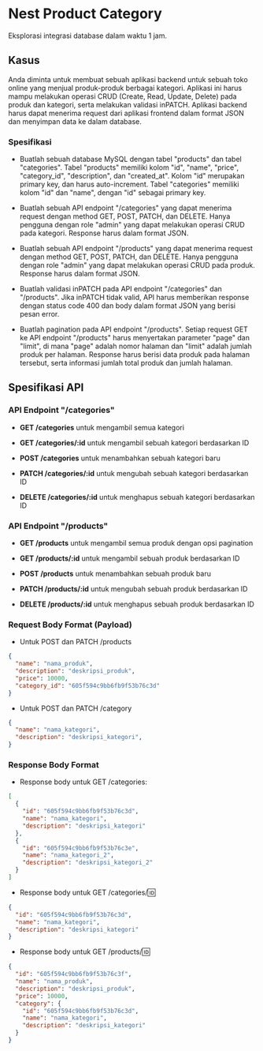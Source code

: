 
# Nest Product Category

Eksplorasi integrasi database dalam waktu 1 jam.


## Kasus

Anda diminta untuk membuat sebuah aplikasi backend untuk sebuah toko online yang menjual produk-produk berbagai kategori. Aplikasi ini harus mampu melakukan operasi CRUD (Create, Read, Update, Delete) pada produk dan kategori, serta melakukan validasi inPATCH. Aplikasi backend harus dapat menerima request dari aplikasi frontend dalam format JSON dan menyimpan data ke dalam database.


### Spesifikasi

- Buatlah sebuah database MySQL dengan tabel "products" dan tabel "categories". Tabel "products" memiliki kolom "id", "name", "price", "category_id", "description", dan "created_at". Kolom "id" merupakan primary key, dan harus auto-increment. Tabel "categories" memiliki kolom "id" dan "name", dengan "id" sebagai primary key.

- Buatlah sebuah API endpoint "/categories" yang dapat menerima request dengan method GET, POST, PATCH, dan DELETE. Hanya pengguna dengan role "admin" yang dapat melakukan operasi CRUD pada kategori. Response harus dalam format JSON.

- Buatlah sebuah API endpoint "/products" yang dapat menerima request dengan method GET, POST, PATCH, dan DELETE. Hanya pengguna dengan role "admin" yang dapat melakukan operasi CRUD pada produk. Response harus dalam format JSON.

- Buatlah validasi inPATCH pada API endpoint "/categories" dan "/products". Jika inPATCH tidak valid, API harus memberikan response dengan status code 400 dan body dalam format JSON yang berisi pesan error.

- Buatlah pagination pada API endpoint "/products". Setiap request GET ke API endpoint "/products" harus menyertakan parameter "page" dan "limit", di mana "page" adalah nomor halaman dan "limit" adalah jumlah produk per halaman. Response harus berisi data produk pada halaman tersebut, serta informasi jumlah total produk dan jumlah halaman.


## Spesifikasi API

### API Endpoint "/categories"

- **GET /categories** untuk mengambil semua kategori

- **GET /categories/:id** untuk mengambil sebuah kategori berdasarkan ID

- **POST /categories** untuk menambahkan sebuah kategori baru

- **PATCH /categories/:id** untuk mengubah sebuah kategori berdasarkan ID

- **DELETE /categories/:id** untuk menghapus sebuah kategori berdasarkan ID

### API Endpoint "/products"

- **GET /products** untuk mengambil semua produk dengan opsi pagination

- **GET /products/:id** untuk mengambil sebuah produk berdasarkan ID

- **POST /products** untuk menambahkan sebuah produk baru

- **PATCH /products/:id** untuk mengubah sebuah produk berdasarkan ID

- **DELETE /products/:id** untuk menghapus sebuah produk berdasarkan ID

### Request Body Format (Payload)

- Untuk POST dan PATCH /products

```json
{
  "name": "nama_produk",
  "description": "deskripsi_produk",
  "price": 10000,
  "category_id": "605f594c9bb6fb9f53b76c3d"
}
```

- Untuk POST dan PATCH /category

```json
{
  "name": "nama_kategori",
  "description": "deskripsi_kategori",
}
```

### Response Body Format

- Response body untuk GET /categories:

```json
[
  {
    "id": "605f594c9bb6fb9f53b76c3d",
    "name": "nama_kategori",
    "description": "deskripsi_kategori"
  },
  {
    "id": "605f594c9bb6fb9f53b76c3e",
    "name": "nama_kategori_2",
    "description": "deskripsi_kategori_2"
  }
]
```

- Response body untuk GET /categories/:id:

```json
{
  "id": "605f594c9bb6fb9f53b76c3d",
  "name": "nama_kategori",
  "description": "deskripsi_kategori"
}
```

- Response body untuk GET /products/:id:

```json
{
  "id": "605f594c9bb6fb9f53b76c3f",
  "name": "nama_produk",
  "description": "deskripsi_produk",
  "price": 10000,
  "category": {
    "id": "605f594c9bb6fb9f53b76c3d",
    "name": "nama_kategori",
    "description": "deskripsi_kategori"
  }
}
```